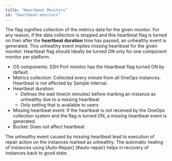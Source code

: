```yaml
---
title: "Heartbeat Monitors"
id: "heartbeat-monitors"
---
```


The flag signifies collection of the metrics data for the given monitor. For any reason, if the data collection is stopped and this heartbeat flag is turned on then after the **heartbeat duration** time has passed, an unhealthy event is generated. This unhealthy event implies missing heartbeat for the given monitor. Heartbeat flag should ideally be turned ON only for one component monitor per platform. 

* OS components: SSH Port monitor has the Heartbeat flag turned ON by default.
* Metrics collection: Collected every minute from all OneOps instances. Heartbeat is not affected by Sample Interval.
* Heartbeat duration:
  * Defines the wait time(in minutes) before marking an instance as unhealthy due to a missing heartbeat 
  * Only setting that is available to users
* Missing heartbeat event: If the heartbeat is not received by the OneOps collection system and the flag is turned ON, a missing heartbeat event is generated.
* Bucket: Does not affect heartbeat

The unhealthy event caused by missing heartbeat lead to execution of repair action on the instances marked as unhealthy. The automatic healing of instances using [Auto-Repair] (#auto-repair) helps in recovery of instances back to good state.